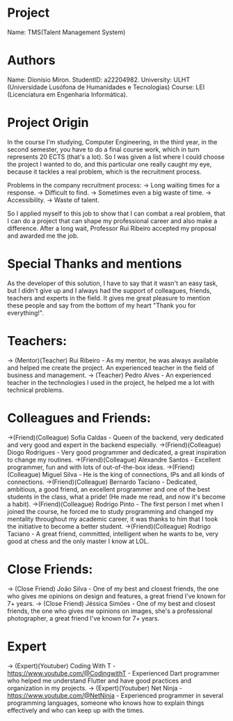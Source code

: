 # Project
Name: TMS(Talent Management System)

# Authors
Name: Dionísio Miron. 
StudentID: a22204982.
University: ULHT (Universidade Lusófona de Humanidades e Tecnologias)
Course: LEI (Licenciatura em Engenharia Informática).

# Project Origin
In the course I'm studying, Computer Engineering, in the third year, in the second semester, you have to do a final course work, which in turn represents 20 ECTS (that's a lot).
So I was given a list where I could choose the project I wanted to do, and this particular one really caught my eye, because it tackles a real problem, which is the recruitment process.

Problems in the company recruitment process:
-> Long waiting times for a response.
-> Difficult to find.
-> Sometimes even a big waste of time.
-> Accessibility.
-> Waste of talent.

So I applied myself to this job to show that I can combat a real problem, that I can do a project that can shape my professional career and also make a difference.
After a long wait, Professor Rui Ribeiro accepted my proposal and awarded me the job.



# Special Thanks and mentions
As the developer of this solution, I have to say that it wasn't an easy task, but I didn't give up and 
I always had the support of colleagues, friends, teachers and experts in the field.
It gives me great pleasure to mention these people and say from the bottom of my heart "Thank you for everything!".

# Teachers:
->  (Mentor)(Teacher) Rui Ribeiro - As my mentor, he was always available and helped me create the project. An experienced teacher in the field of business and management.
->          (Teacher) Pedro Alves - An experienced teacher in the technologies I used in the project, he helped me a lot with technical problems.

# Colleagues and Friends:
->(Friend)(Colleague) Sofia Caldas - Queen of the backend, very dedicated and very good and expert in the backend especially.
->(Friend)(Colleague) Diogo Rodrigues - Very good programmer and dedicated, a great inspiration to change my routines.
->(Friend)(Colleague) Alexandre Santos - Excellent programmer, fun and with lots of out-of-the-box ideas.
->(Friend)(Colleague) Miguel Silva - He is the king of connections, IPs and all kinds of connections.
->(Friend)(Colleague) Bernardo Taciano - Dedicated, ambitious, a good friend, an excellent programmer and one of the best students in the class, what a pride! (He made me read, and now it's become a habit).
->(Friend)(Colleague) Rodrigo Pinto - The first person I met when I joined the course, he forced me to study programming and changed my mentality throughout my academic career, 
it was thanks to him that I took the initiative to become a better student.
->(Friend)(Colleague) Rodrigo Taciano - A great friend, committed, intelligent when he wants to be, very good at chess and the only master I know at LOL.

# Close Friends:
-> (Close Friend) João Silva - One of my best and closest friends, the one who gives me opinions on design and features, a great friend I've known for 7+ years.
-> (Close Friend) Jéssica Simões - One of my best and closest friends, the one who gives me opinions on images, she's a professional photographer, a great friend I've known for 7+ years.

# Expert 
-> (Expert)(Youtuber) Coding With T - https://www.youtube.com/@CodingwithT - Experienced Dart programmer who helped me understand Flutter and have good practices and organization in my projects.
-> (Expert)(Youtuber) Net Ninja - https://www.youtube.com/@NetNinja - Experienced programmer in several programming languages, someone who knows how to explain things effectively and who can keep up with the times.



